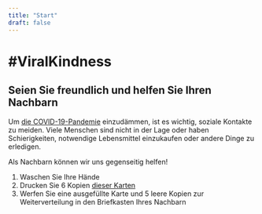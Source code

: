 ```yaml
---
title: "Start"
draft: false
---
```


# #ViralKindness

## Seien Sie freundlich und helfen Sie Ihren Nachbarn

Um [die COVID-19-Pandemie](https://de.wikipedia.org/wiki/COVID-19) einzudämmen, ist es wichtig, soziale Kontakte zu meiden.
Viele Menschen sind nicht in der Lage oder haben Schierigkeiten, notwendige Lebensmittel einzukaufen oder andere Dinge zu erledigen.

Als Nachbarn können wir uns gegenseitig helfen!

1. Waschen Sie Ihre Hände
2. Drucken Sie 6 Kopien [dieser Karten](/de/card/v1)
3. Werfen Sie eine ausgefüllte Karte und 5 leere Kopien zur Weiterverteilung in den Briefkasten Ihres Nachbarn
